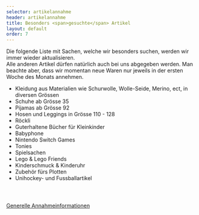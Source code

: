 ```yaml
---
selector: artikelannahme
header: artikelannahme
title: Besonders <span>gesuchte</span> Artikel
layout: default
order: 7
---
```



<div class="row justify-content-md-center">
    <div class="col-md-auto text-center">
        <p>
            Die folgende Liste mit Sachen, welche wir besonders suchen, werden wir immer wieder aktualisieren.<br>
            Alle anderen Artikel dürfen natürlich auch bei uns abgegeben werden. 
            <span class="highlight">Man beachte aber, dass wir momentan neue Waren nur jeweils in der ersten Woche des Monats annehmen. </span>
        </p>
    </div>
    <div class="col-md-auto">
        <p>
            <ul>
            <li>Kleidung aus Materialien wie Schurwolle, Wolle-Seide, Merino, ect, in diversen Grössen</li>
            <li>Schuhe ab Grösse 35</li>
            <li>Pijamas ab Grösse 92</li>
            <li>Hosen und Leggings in Grösse 110 - 128</li>
            <li>Röckli</li>
            <li>Guterhaltene Bücher für Kleinkinder</li>
            <li>Babyphone</li>
            <li>Nintendo Switch Games</li>
            <li>Tonies</li>
            <li>Spielsachen</li>
            <li>Lego & Lego Friends</li>
            <li>Kinderschmuck & Kinderuhr</li>
            <li>Zubehör fürs Plotten</li>
            <li>Unihockey- und Fussballartikel</li>
            </ul>
        </p>
    </div>
</div>

<div class="row justify-content-md-center text-center" style="padding-top: 2em">
    <div class="align-content-center" style="padding-top: 1em">
        <a href="/assets/downloads/Annahmeinformationen_Januar2023.pdf" target="_blank" class="btn-download">Generelle Annahmeinformationen</a>
    </div>
</div>

